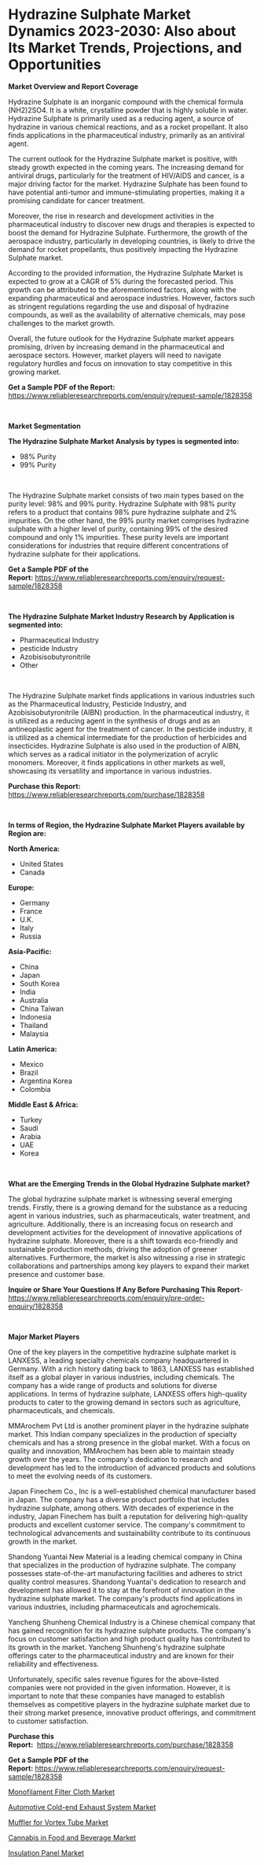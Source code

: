 <p><h1>Hydrazine Sulphate Market Dynamics 2023-2030: Also about Its Market Trends, Projections, and Opportunities</h1></p><p><strong>Market Overview and Report Coverage</strong></p>
<p><p>Hydrazine Sulphate is an inorganic compound with the chemical formula (NH2)2SO4. It is a white, crystalline powder that is highly soluble in water. Hydrazine Sulphate is primarily used as a reducing agent, a source of hydrazine in various chemical reactions, and as a rocket propellant. It also finds applications in the pharmaceutical industry, primarily as an antiviral agent.</p><p>The current outlook for the Hydrazine Sulphate market is positive, with steady growth expected in the coming years. The increasing demand for antiviral drugs, particularly for the treatment of HIV/AIDS and cancer, is a major driving factor for the market. Hydrazine Sulphate has been found to have potential anti-tumor and immune-stimulating properties, making it a promising candidate for cancer treatment.</p><p>Moreover, the rise in research and development activities in the pharmaceutical industry to discover new drugs and therapies is expected to boost the demand for Hydrazine Sulphate. Furthermore, the growth of the aerospace industry, particularly in developing countries, is likely to drive the demand for rocket propellants, thus positively impacting the Hydrazine Sulphate market.</p><p>According to the provided information, the Hydrazine Sulphate Market is expected to grow at a CAGR of 5% during the forecasted period. This growth can be attributed to the aforementioned factors, along with the expanding pharmaceutical and aerospace industries. However, factors such as stringent regulations regarding the use and disposal of hydrazine compounds, as well as the availability of alternative chemicals, may pose challenges to the market growth.</p><p>Overall, the future outlook for the Hydrazine Sulphate market appears promising, driven by increasing demand in the pharmaceutical and aerospace sectors. However, market players will need to navigate regulatory hurdles and focus on innovation to stay competitive in this growing market.</p></p>
<p><strong>Get a Sample PDF of the Report:</strong> <a href="https://www.reliableresearchreports.com/enquiry/request-sample/1828358">https://www.reliableresearchreports.com/enquiry/request-sample/1828358</a></p>
<p>&nbsp;</p>
<p><strong>Market Segmentation</strong></p>
<p><strong>The Hydrazine Sulphate Market Analysis by types is segmented into:</strong></p>
<p><ul><li>98% Purity</li><li>99% Purity</li></ul></p>
<p>&nbsp;</p>
<p><p>The Hydrazine Sulphate market consists of two main types based on the purity level: 98% and 99% purity. Hydrazine Sulphate with 98% purity refers to a product that contains 98% pure hydrazine sulphate and 2% impurities. On the other hand, the 99% purity market comprises hydrazine sulphate with a higher level of purity, containing 99% of the desired compound and only 1% impurities. These purity levels are important considerations for industries that require different concentrations of hydrazine sulphate for their applications.</p></p>
<p><strong>Get a Sample PDF of the Report:</strong>&nbsp;<a href="https://www.reliableresearchreports.com/enquiry/request-sample/1828358">https://www.reliableresearchreports.com/enquiry/request-sample/1828358</a></p>
<p>&nbsp;</p>
<p><strong>The Hydrazine Sulphate Market Industry Research by Application is segmented into:</strong></p>
<p><ul><li>Pharmaceutical Industry</li><li>pesticide Industry</li><li>Azobisisobutyronitrile</li><li>Other</li></ul></p>
<p>&nbsp;</p>
<p><p>The Hydrazine Sulphate market finds applications in various industries such as the Pharmaceutical Industry, Pesticide Industry, and Azobisisobutyronitrile (AIBN) production. In the pharmaceutical industry, it is utilized as a reducing agent in the synthesis of drugs and as an antineoplastic agent for the treatment of cancer. In the pesticide industry, it is utilized as a chemical intermediate for the production of herbicides and insecticides. Hydrazine Sulphate is also used in the production of AIBN, which serves as a radical initiator in the polymerization of acrylic monomers. Moreover, it finds applications in other markets as well, showcasing its versatility and importance in various industries.</p></p>
<p><strong>Purchase this Report:</strong>&nbsp; <a href="https://www.reliableresearchreports.com/purchase/1828358">https://www.reliableresearchreports.com/purchase/1828358</a></p>
<p>&nbsp;</p>
<p><strong>In terms of Region, the Hydrazine Sulphate Market Players available by Region are:</strong></p>
<p>
    <p> <strong> North America: </strong>
        <ul>
            <li>United States</li>
            <li>Canada</li>
        </ul>
        </p> 
    <p> <strong> Europe: </strong>
        <ul>
            <li>Germany</li>
            <li>France</li>
            <li>U.K.</li>
            <li>Italy</li>
            <li>Russia</li>
        </ul>
        </p> 
    <p> <strong> Asia-Pacific: </strong>
        <ul>
            <li>China</li>
            <li>Japan</li>
            <li>South Korea</li>
            <li>India</li>
            <li>Australia</li>
            <li>China Taiwan</li>
            <li>Indonesia</li>
            <li>Thailand</li>
            <li>Malaysia</li>
        </ul>
        </p> 
    <p> <strong> Latin America: </strong>
        <ul>
            <li>Mexico</li>
            <li>Brazil</li>
            <li>Argentina Korea</li>
            <li>Colombia</li>
        </ul>
        </p> 
    <p> <strong> Middle East & Africa: </strong>
        <ul>
            <li>Turkey</li>
            <li>Saudi</li>
            <li>Arabia</li>
            <li>UAE</li>
            <li>Korea</li>
        </ul>
    </p>
    </p>
<p>&nbsp;</p>
<p><strong>What are the Emerging Trends in the Global Hydrazine Sulphate market?</strong></p>
<p><p>The global hydrazine sulphate market is witnessing several emerging trends. Firstly, there is a growing demand for the substance as a reducing agent in various industries, such as pharmaceuticals, water treatment, and agriculture. Additionally, there is an increasing focus on research and development activities for the development of innovative applications of hydrazine sulphate. Moreover, there is a shift towards eco-friendly and sustainable production methods, driving the adoption of greener alternatives. Furthermore, the market is also witnessing a rise in strategic collaborations and partnerships among key players to expand their market presence and customer base.</p></p>
<p><strong>Inquire or Share Your Questions If Any Before Purchasing This Report</strong>- <a href="https://www.reliableresearchreports.com/enquiry/pre-order-enquiry/1828358">https://www.reliableresearchreports.com/enquiry/pre-order-enquiry/1828358</a></p>
<p>&nbsp;</p>
<p><strong>Major Market Players</strong></p>
<p><p>One of the key players in the competitive hydrazine sulphate market is LANXESS, a leading specialty chemicals company headquartered in Germany. With a rich history dating back to 1863, LANXESS has established itself as a global player in various industries, including chemicals. The company has a wide range of products and solutions for diverse applications. In terms of hydrazine sulphate, LANXESS offers high-quality products to cater to the growing demand in sectors such as agriculture, pharmaceuticals, and chemicals. </p><p>MMArochem Pvt Ltd is another prominent player in the hydrazine sulphate market. This Indian company specializes in the production of specialty chemicals and has a strong presence in the global market. With a focus on quality and innovation, MMArochem has been able to maintain steady growth over the years. The company's dedication to research and development has led to the introduction of advanced products and solutions to meet the evolving needs of its customers.</p><p>Japan Finechem Co., Inc is a well-established chemical manufacturer based in Japan. The company has a diverse product portfolio that includes hydrazine sulphate, among others. With decades of experience in the industry, Japan Finechem has built a reputation for delivering high-quality products and excellent customer service. The company's commitment to technological advancements and sustainability contribute to its continuous growth in the market.</p><p>Shandong Yuantai New Material is a leading chemical company in China that specializes in the production of hydrazine sulphate. The company possesses state-of-the-art manufacturing facilities and adheres to strict quality control measures. Shandong Yuantai's dedication to research and development has allowed it to stay at the forefront of innovation in the hydrazine sulphate market. The company's products find applications in various industries, including pharmaceuticals and agrochemicals.</p><p>Yancheng Shunheng Chemical Industry is a Chinese chemical company that has gained recognition for its hydrazine sulphate products. The company's focus on customer satisfaction and high product quality has contributed to its growth in the market. Yancheng Shunheng's hydrazine sulphate offerings cater to the pharmaceutical industry and are known for their reliability and effectiveness.</p><p>Unfortunately, specific sales revenue figures for the above-listed companies were not provided in the given information. However, it is important to note that these companies have managed to establish themselves as competitive players in the hydrazine sulphate market due to their strong market presence, innovative product offerings, and commitment to customer satisfaction.</p></p>
<p><strong>Purchase this Report:</strong>&nbsp;&nbsp;<a href="https://www.reliableresearchreports.com/purchase/1828358">https://www.reliableresearchreports.com/purchase/1828358</a></p>
<p></p>
<p><strong>Get a Sample PDF of the Report:</strong>&nbsp;<a href="https://www.reliableresearchreports.com/enquiry/request-sample/1828358">https://www.reliableresearchreports.com/enquiry/request-sample/1828358</a></p>
<p><p><a href="https://github.com/ChiragRP21/Market-Research-Report-List-1/blob/main/monofilament-filter-cloth-market.md">Monofilament Filter Cloth Market</a></p><p><a href="https://medium.com/@jonatanjast6362/automotive-cold-end-exhaust-system-market-analysis-and-sze-forecasted-for-period-from-2023-to-2030-0808d0b34743">Automotive Cold-end Exhaust System Market</a></p><p><a href="https://medium.com/@fosterfahey1016/muffler-for-vortex-tube-market-exploring-market-share-market-trends-and-future-growth-f15771d6c568">Muffler for Vortex Tube Market</a></p><p><a href="https://medium.com/@blow.allow.stir/cannabis-in-food-and-beverage-market-focuses-on-market-share-size-and-projected-forecast-till-2030-9af4abc386df">Cannabis in Food and Beverage Market</a></p><p><a href="https://github.com/ChiragRp1/Market-Research-Report-List-1/blob/main/insulation-panel-market.md">Insulation Panel Market</a></p></p>